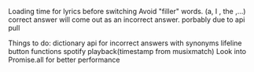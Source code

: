 Loading time for lyrics before switching
Avoid "filler" words. (a, I , the ,...)
correct answer will come out as an incorrect answer. porbably due to api pull


Things to do:
dictionary api for incorrect answers with synonyms
lifeline button functions
spotify playback(timestamp from musixmatch)
Look into Promise.all for better performance
